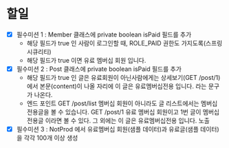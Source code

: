 # 할일

- [x] 필수미션 1 : Member 클래스에 private boolean isPaid 필드를 추가
  - 해당 필드가 true 인 사람이 로그인할 때, ROLE_PAID 권한도 가지도록(스프링 시큐리티)
  - 해당 필드가 true 이면 유료 멤버십 회원 입니다.
- [x] 필수미션 2 : Post 클래스에 private boolean isPaid 필드를 추가
  - 해당 필드가 true 인 글은 유료회원이 아닌사람에게는 상세보기(GET /post/1)에서 본문(content)이 나올 자리에 이 글은 유료멤버십전용 입니다. 라는 문구가 나온다.
  - 엔드 포인트
    GET /post/list
    멤버십 회원이 아니라도 글 리스트에서는 멤버십 전용글을 볼 수 있습니다.
    GET /post/1
    유료 멤버십 회원이고 1번 글이 멤버십전용글 이라면 볼 수 있다.
    그 외에는 이 글은 유료멤버십전용 입니다. 노출
- [x] 필수미션 3 : NotProd 에서 유료멤버십 회원(샘플 데이터)과 유료글(샘플 데이터)을 각각 100개 이상 생성